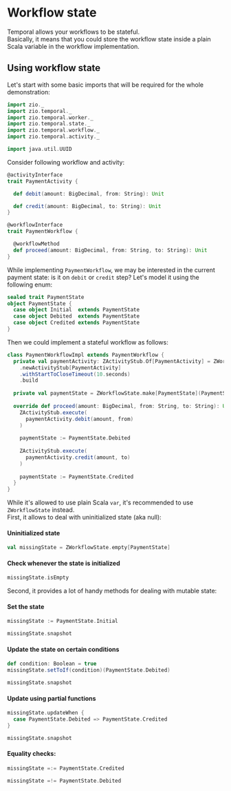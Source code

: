 # Workflow state

Temporal allows your workflows to be stateful.  
Basically, it means that you could store the workflow state inside a plain Scala variable in the workflow
implementation.

## Using workflow state

Let's start with some basic imports that will be required for the whole demonstration:

```scala mdoc:silent
import zio._
import zio.temporal._
import zio.temporal.worker._
import zio.temporal.state._
import zio.temporal.workflow._
import zio.temporal.activity._

import java.util.UUID
```

Consider following workflow and activity:

```scala mdoc:silent
@activityInterface
trait PaymentActivity {

  def debit(amount: BigDecimal, from: String): Unit

  def credit(amount: BigDecimal, to: String): Unit
}

@workflowInterface
trait PaymentWorkflow {

  @workflowMethod
  def proceed(amount: BigDecimal, from: String, to: String): Unit
}
```

While implementing `PaymentWorkflow`, we may be interested in the current payment state: is it on `debit` or `credit`
step?
Let's model it using the following enum:

```scala mdoc
sealed trait PaymentState
object PaymentState {
  case object Initial  extends PaymentState
  case object Debited  extends PaymentState
  case object Credited extends PaymentState
}
```

Then we could implement a stateful workflow as follows:

```scala mdoc:silent
class PaymentWorkflowImpl extends PaymentWorkflow {
  private val paymentActivity: ZActivityStub.Of[PaymentActivity] = ZWorkflow
    .newActivityStub[PaymentActivity]
    .withStartToCloseTimeout(10.seconds)
    .build
    
  private val paymentState = ZWorkflowState.make[PaymentState](PaymentState.Initial)
  
  override def proceed(amount: BigDecimal, from: String, to: String): Unit = {
    ZActivityStub.execute(
      paymentActivity.debit(amount, from)
    )
    
    paymentState := PaymentState.Debited
    
    ZActivityStub.execute(
      paymentActivity.credit(amount, to)
    )
    
    paymentState := PaymentState.Credited
  }
}
```

While it's allowed to use plain Scala `var`, it's recommended to use `ZWorkflowState` instead.  
First, it allows to deal with uninitialized state (aka null):

#### Uninitialized state
```scala mdoc:silent
val missingState = ZWorkflowState.empty[PaymentState]
```

#### Check whenever the state is initialized
```scala mdoc
missingState.isEmpty
```

Second, it provides a lot of handy methods for dealing with mutable state:

#### Set the state
```scala mdoc:silent
missingState := PaymentState.Initial
```
```scala mdoc
missingState.snapshot
```

#### Update the state on certain conditions
```scala mdoc:silent
def condition: Boolean = true
missingState.setToIf(condition)(PaymentState.Debited)
```
```scala mdoc
missingState.snapshot
```

#### Update using partial functions
```scala mdoc:silent
missingState.updateWhen {
  case PaymentState.Debited => PaymentState.Credited
}
```
```scala mdoc
missingState.snapshot
```

#### Equality checks:
```scala mdoc
missingState =:= PaymentState.Credited

missingState =!= PaymentState.Debited
```
